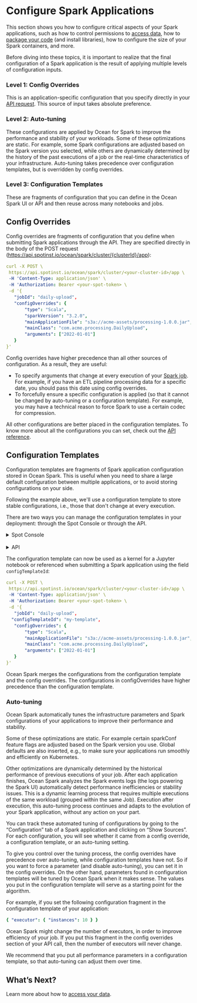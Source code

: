 # Configure Spark Applications

This section shows you how to configure critical aspects of your Spark applications, such as how to control permissions to [access data](ocean-spark/configure-spark-apps/access-your-data), how to [package your code](ocean-spark/configure-spark-apps/package-spark-code) (and install libraries), how to configure the size of your Spark containers, and more.

Before diving into these topics, it is important to realize that the final configuration of a Spark application is the result of applying multiple levels of configuration inputs.

### Level 1: Config Overrides

This is an application-specific configuration that you specify directly in your [API request](https://docs.spot.io/api/#operation/OceanSparkClusterApplicationSubmit). This source of input takes absolute preference.

### Level 2: Auto-tuning

These configurations are applied by Ocean for Spark to improve the performance and stability of your workloads. Some of these optimizations are static. For example, some Spark configurations are adjusted based on the Spark version you selected, while others are dynamically determined by the history of the past executions of a job or the real-time characteristics of your infrastructure. Auto-tuning takes precedence over configuration templates, but is overridden by config overrides.

### Level 3: Configuration Templates

These are fragments of configuration that you can define in the Ocean Spark UI or API and then reuse across many notebooks and jobs.

## Config Overrides

Config overrides are fragments of configuration that you define when submitting Spark applications through the API. They are specified directly in the body of the POST request (https://api.spotinst.io/ocean/spark/cluster/{clusterId}/app):

```yaml
curl -X POST \
 https://api.spotinst.io/ocean/spark/cluster/<your-cluster-id>/app \
 -H 'Content-Type: application/json' \
 -H 'Authorization: Bearer <your-spot-token> \
 -d '{
   "jobId": "daily-upload",
   "configOverrides": {
       "type": "Scala",
       "sparkVersion": "3.2.0",
       "mainApplicationFile": "s3a://acme-assets/processing-1.0.0.jar",
       "mainClass": "com.acme.processing.DailyUpload",
       "arguments": ["2022-01-01"]
   }
}'
```

Config overrides have higher precedence than all other sources of configuration. As a result, they are useful:

- To specify arguments that change at every execution of your [Spark job](ocean-spark/product-tour/monitor-jobs). For example, if you have an ETL pipeline processing data for a specific date, you should pass this date using config overrides.
- To forcefully ensure a specific configuration is applied (so that it cannot be changed by auto-tuning or a configuration template). For example, you may have a technical reason to force Spark to use a certain codec for compression.

All other configurations are better placed in the configuration templates. To know more about all the configurations you can set, check out the [API reference](https://docs.spot.io/api/#operation/OceanSparkClusterApplicationSubmit).

## Configuration Templates

Configuration templates are fragments of Spark application configuration stored in Ocean Spark. This is useful when you need to share a large default configuration between multiple applications, or to avoid storing configurations on your side.

Following the example above, we'll use a configuration template to store stable configurations, i.e., those that don't change at every execution.

There are two ways you can manage the configuration templates in your deployment: through the Spot Console or through the API.

<details>
  <summary markdown="span">Spot Console</summary>

To manage your configuration templates in the Spot console, go to Ocean for Spark in the menu tree and click Configuration Templates. You should see your current list of configuration templates.

<img src="/ocean-spark/_media/configure-spark-applications-01.png" />

Click on "New Template" in the upper right corner and create a configuration template called `my-template` with the following content:

```yaml
{ "sparkVersion": "3.2.0" }
```

To know more about the all configurations you can set in a template, check out the [API reference](https://docs.spot.io/api/#operation/OceanSparkClusterApplicationSubmit).

</details><br>

<details>
  <summary markdown="span">API</summary>

The API routes under `https://api.spotinst.io/ocean/spark/cluster/{your-cluster-id}/configTemplate` let you manage configuration templates as a REST resource.

To know more about the API routes and parameters, check out the [API reference](https://docs.spot.io/api/#tag/Ocean-Spark).

The following command creates a configuration template with the ID my-template containing this block of Spark application configuration:

```yaml
curl -X POST \
 https://api.spotinst.io/ocean/spark/cluster/<your-cluster-id>/configTemplate \
 -H 'Content-Type: application/json' \
 -H 'Authorization: Bearer <your-spot-token> \
 -d '{
   "id": "my-template",
   "config": {
       "sparkVersion": "3.2.0",
   }
}'
```

</details>

The configuration template can now be used as a kernel for a Jupyter notebook or referenced when submitting a Spark application using the field `configTemplateId`:

```yaml
curl -X POST \
 https://api.spotinst.io/ocean/spark/cluster/<your-cluster-id>/app \
 -H 'Content-Type: application/json' \
 -H 'Authorization: Bearer <your-spot-token> \
 -d '{
   "jobId": "daily-upload",
  "configTemplateId": "my-template",
   "configOverrides": {
       "type": "Scala",
       "mainApplicationFile": "s3a://acme-assets/processing-1.0.0.jar",
       "mainClass": "com.acme.processing.DailyUpload",
       "arguments": ["2022-01-01"]
   }
}'
```

Ocean Spark merges the configurations from the configuration template and the config overrides. The configurations in configOverrides have higher precedence than the configuration template.

### Auto-tuning

Ocean Spark automatically tunes the infrastructure parameters and Spark configurations of your applications to improve their performance and stability.

Some of these optimizations are static. For example certain sparkConf feature flags are adjusted based on the Spark version you use. Global defaults are also inserted, e.g., to make sure your applications run smoothly and efficiently on Kubernetes.

Other optimizations are dynamically determined by the historical performance of previous executions of your job. After each application finishes, Ocean Spark analyzes the Spark events logs (the logs powering the Spark UI) automatically detect performance inefficiencies or stability issues. This is a dynamic learning process that requires multiple executions of the same workload (grouped within the same Job). Execution after execution, this auto-tuning process continues and adapts to the evolution of your Spark application, without any action on your part.

You can track these automated tuning of configurations by going to the “Configuration” tab of a Spark application and clicking on “Show Sources”. For each configuration, you will see whether it came from a config override, a configuration template, or an auto-tuning setting.

To give you control over the tuning process, the config overrides have precedence over auto-tuning, while configuration templates have not. So if you want to force a parameter (and disable auto-tuning), you can set it in the config overrides. On the other hand, parameters found in configuration templates will be tuned by Ocean Spark when it makes sense. The values you put in the configuration template will serve as a starting point for the algorithm.

For example, if you set the following configuration fragment in the configuration template of your application:

```yaml
{ "executor": { "instances": 10 } }
```

Ocean Spark might change the number of executors, in order to improve efficiency of your job. If you put this fragment in the config overrides section of your API call, then the number of executors will never change.

We recommend that you put all performance parameters in a configuration template, so that auto-tuning can adjust them over time.

## What’s Next?

Learn more about how to [access your data](ocean-spark/configure-spark-apps/access-your-data).
